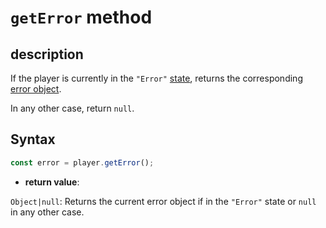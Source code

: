 # `getError` method

## description

If the player is currently in the `"Error"` [state](./getPlayerState.md),
returns the corresponding [error object](../Player_Errors.md).

In any other case, return `null`.

## Syntax

```js
const error = player.getError();
```

- **return value**:

`Object|null`: Returns the current error object if in the `"Error"` state or
`null` in any other case.
